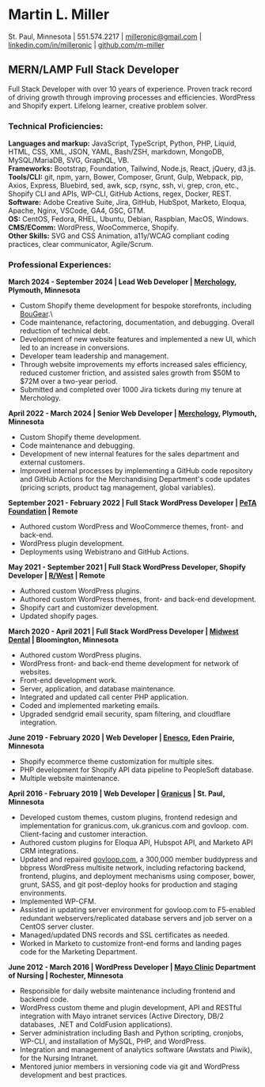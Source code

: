 # Martin L. Miller  
St. Paul, Minnesota | 551.574.2217 | [milleronic@gmail.com](mailto:milleronic@gmail.com) | [linkedin.com/in/milleronic](http://linkedin.com/in/milleronic) | [github.com/m-miller](http://github.com/m-miller)

## MERN/LAMP Full Stack Developer 
Full Stack Developer with over 10 years of experience. Proven track record of driving growth through improving processes and efficiencies. WordPress and Shopify expert. Lifelong learner, creative problem solver. 

### **Technical Proficiencies:**
**Languages and markup:** JavaScript, TypeScript, Python, PHP, Liquid, HTML, CSS, XML, JSON, YAML, Bash/ZSH, markdown, MongoDB, MySQL/MariaDB, SVG, GraphQL, VB.\
**Frameworks:** Bootstrap, Foundation, Tailwind, Node.js, React, jQuery, d3.js.\
**Tools/CLI:** git, npm, yarn, Bower, Composer, Grunt, Gulp, Webpack, pip, Axios, Express, Bluebird, sed, awk, scp, rsync, ssh, vi, grep, cron, etc., Shopify CLI and APIs, WP-CLI, GitHub Actions, regex, Docker, REST.\
**Software:** Adobe Creative Suite, Jira, GitHub, HubSpot, Marketo, Eloqua, Apache, Nginx, VSCode, GA4, GSC, GTM.\
**OS:** CentOS, Fedora, RHEL, Ubuntu, Debian, Raspbian, MacOS, Windows.\
**CMS/EComm:** WordPress, WooCommerce, Shopify.\
**Other Skills:** SVG and CSS Animation, a11y/WCAG compliant coding practices, clear communicator, Agile/Scrum. 

### **Professional Experiences:**  
**March 2024 \- September 2024 | Lead Web Developer | [Merchology](https://www.merchology.com), Plymouth, Minnesota**  
- Custom Shopify theme development for bespoke storefronts, including [BouGear](https://bougear.com).\
- Code maintenance, refactoring, documentation, and debugging. Overall reduction of technical debt.
- Development of new website features and implemented a new UI, which led to an increase in conversions.  
- Developer team leadership and management.  
- Through website improvements my efforts increased sales efficiency, reduced customer friction, and assisted sales growth from $50M to $72M over a two-year period.  
- Submitted and completed over 1000 Jira tickets during my tenure at Merchology.

**April 2022 \- March 2024 | Senior Web Developer | [Merchology](https://www.merchology.com), Plymouth, Minnesota**  
- Custom Shopify theme development.  
- Code maintenance and debugging.  
- Development of new internal features for the sales department and external customers.
- Improved internal processes by implementing a GitHub code repository and GitHub Actions for the Merchandising Department's code updates (pricing scripts, product tag management, global variables).

**September 2021 \- February 2022 | Full Stack WordPress Developer | [PeTA Foundation](https://peta.org) | Remote**  
- Authored custom WordPress and WooCommerce themes, front- and back-end.  
- WordPress plugin development.  
- Deployments using Webistrano and GitHub Actions.

**May 2021 \- September 2021 | Full Stack WordPress Developer, Shopify Developer | [R/West](https://www.rwest.com/) | Remote**  
- Authored custom WordPress plugins.  
- Authored custom WordPress themes, front- and back-end development.  
- Shopify cart and customizer development.  
- Updated shopify pages.

**March 2020 \- April 2021 | Full Stack WordPress Developer | [Midwest Dental](https://midwest-dental.com/) | Bloomington, Minnesota**  
- Authored custom WordPress plugins.  
- WordPress front- and back-end theme development for network of websites.  
- Front-end development work.  
- Server, application, and database maintenance.  
- Integrated and updated call center PHP application.  
- Coded and implemented marketing emails.  
- Upgraded sendgrid email security, spam filtering, and cloudflare integration.

**June 2019 \- February 2020 | Web Developer | [Enesco](https://shop.enesco.com/), Eden Prairie, Minnesota**  
- Shopify ecommerce theme customization for multiple sites.  
- PHP development for Shopify API data pipeline to PeopleSoft database.  
- Multiple website maintenance.

**April 2016 \- February 2019 | Web Developer | [Granicus](https://granicus.com/) | St. Paul, Minnesota**  
- Developed custom themes, custom plugins, frontend redesign and implementation for granicus.com, uk.granicus.com and govloop. com. Client-facing and customer interaction.  
- Authored custom plugins for Eloqua API, Hubspot API, and Marketo API CRM integrations.  
- Updated and repaired [govloop.com](https://www.govloop.com), a 300,000 member buddypress and bbpress WordPress multisite network, including refactoring backend, frontend, plugins, and deployment mechanisms using composer, bower, grunt, SASS, and git post-deploy hooks for production and staging environments.  
- Implemented WP-CFM.  
- Assisted in updating server environment for govloop.com to F5-enabled redundant webservers/replicated database servers and job server on a CentOS server cluster.  
- Managed/updated DNS records and SSL certificates as needed.  
- Worked in Marketo to customize front-end forms and landing pages code for the Marketing Department.

**June 2012 \- March 2016 | WordPress Developer | [Mayo Clinic](https://www.mayoclinic.org/) Department of Nursing | Rochester, Minnesota**  
- Responsible for daily website maintenance including frontend and backend code.  
- WordPress custom theme and plugin development, API and RESTful integration with Mayo intranet services (Active Directory, DB/2 databases, .NET and ColdFusion applications).  
- Server administration including Bash and Python scripting, cronjobs, WP-CLI, and installation of MySQL, PHP, and WordPress.  
- Integration and management of analytics software (Awstats and Piwik), for the Nursing Intranet.  
- Mentored junior members in versioning code via git and WordPress development and best practices.
